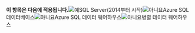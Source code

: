 <Token>**이 항목은 다음에 적용됩니다.**![예](../includes/media/yes.png)SQL Server(2014부터 시작)![아니요](../includes/media/no.png)Azure SQL 데이터베이스![아니요](../includes/media/no.png)Azure SQL 데이터 웨어하우스![아니요](../includes/media/no.png)병렬 데이터 웨어하우스 </Token>